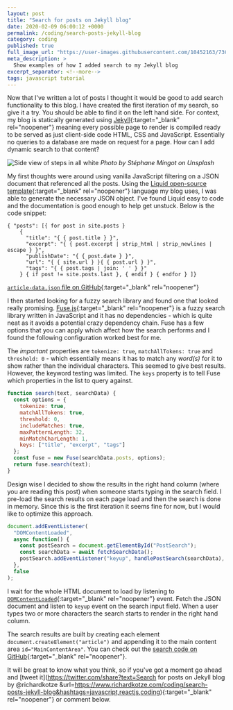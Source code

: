 ```yaml
---
layout: post
title: "Search for posts on Jekyll blog"
date: 2020-02-09 06:00:12 +0000
permalink: /coding/search-posts-jekyll-blog
category: coding
published: true
full_image_url: "https://user-images.githubusercontent.com/10452163/73617558-f1043b80-4617-11ea-8b40-d8ed375c6c45.jpg"
meta_description: >
  Show examples of how I added search to my Jekyll blog
excerpt_separator: <!--more-->
tags: javascript tutorial
---
```


Now that I've written a lot of posts I thought it would be good to add search functionality to this blog. I have created the first iteration of my search, so give it a try. You should be able to find it on the left hand side. For context, my blog is statically generated using [Jekyll](https://jekyllrb.com/){:target="\_blank" rel="noopener"} meaning every possible page to render is compiled ready to be served as just client-side code HTML, CSS and JavaScript. Essentially no queries to a database are made on request for a page. How can I add dynamic search to that content? 

<!--more-->

![Side view of steps in all white](https://user-images.githubusercontent.com/10452163/73617558-f1043b80-4617-11ea-8b40-d8ed375c6c45.jpg)
_Photo by Stéphane Mingot on Unsplash_

My first thoughts were around using vanilla JavaScript filtering on a JSON document that referenced all the posts. Using the [Liquid open-source template](https://shopify.github.io/liquid/){:target="\_blank" rel="noopener"} language my blog uses, I was able to generate the necessary JSON object. I've found Liquid easy to code and the documentation is good enough to help get unstuck. Below is the code snippet:

```
{ "posts": [{ for post in site.posts }
    {
      "title": "{ { post.title } }",
      "excerpt": "{ { post.excerpt | strip_html | strip_newlines | escape } }",
      "publishDate": "{ { post.date } }",
      "url": "{ { site.url } }{ { post.url } }",
      "tags": "{ { post.tags | join: ' ' } }"
    } { if post != site.posts.last }, { endif } { endfor } ]}
```

[`article-data.json` file on GitHub](https://github.com/rkotze/rkotze.github.io/blob/05f157c77ec759ba5360afc4c2cd0e9a53aa2ffe/article-data.json){:target="\_blank" rel="noopener"}

I then started looking for a fuzzy search library and found one that looked really promising. [Fuse.js](https://fusejs.io/){:target="\_blank" rel="noopener"} is a fuzzy search library written in JavaScript and it has no dependencies - which is quite neat as it avoids a potential crazy dependency chain. Fuse has a few options that you can apply which affect how the search performs and I found the following configuration worked best for me.

The _important_ properties are `tokenize: true`, `matchAllTokens: true` and `threshold: 0` - which essentially means it has to match any _word(s)_ for it to show rather than the individual characters. This seemed to give best results. However, the keyword testing was limited. The `keys` property is to tell Fuse which properties in the list to query against.

```javascript
function search(text, searchData) {
  const options = {
    tokenize: true,
    matchAllTokens: true,
    threshold: 0,
    includeMatches: true,
    maxPatternLength: 32,
    minMatchCharLength: 1,
    keys: ["title", "excerpt", "tags"]
  };
  const fuse = new Fuse(searchData.posts, options);
  return fuse.search(text);
}
```

Design wise I decided to show the results in the right hand column (where you are reading this post) when someone starts typing in the search field. I pre-load the search results on each page load and then the search is done in memory. Since this is the first iteration it seems fine for now, but I would like to optimize this approach.

```javascript
document.addEventListener(
  "DOMContentLoaded",
  async function() {
    const postSearch = document.getElementById("PostSearch");
    const searchData = await fetchSearchData();
    postSearch.addEventListener("keyup", handlePostSearch(searchData), false);
  },
  false
);
```

I wait for the whole HTML document to load by listening to [`DOMContentLoaded`](https://developer.mozilla.org/en-US/docs/Web/API/Window/DOMContentLoaded_event){:target="\_blank" rel="noopener"} event. Fetch the JSON document and listen to `keyup` event on the search input field. When a user types two or more characters the search starts to render in the right hand column.

The search results are built by creating each element `document.createElement("article")` and appending it to the main content area `id="MainContentArea"`. You can check out the [search code on GitHub](https://github.com/rkotze/rkotze.github.io/blob/master/scripts/rk.js#L1-L88){:target="\_blank" rel="noopener"}. 

It will be great to know what you think, so if you've got a moment go ahead and [tweet it](https://twitter.com/share?text=Search for posts on Jekyll blog by @richardkotze &url=https://www.richardkotze.com/coding/search-posts-jekyll-blog&hashtags=javascript,reactjs,coding){:target="\_blank" rel="noopener"} or comment below.
